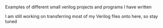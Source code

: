 Examples of different small verilog projects and programs I have written

I am still working on transferring most of my Verilog files onto here, so stay tuned
